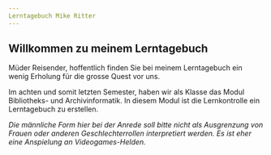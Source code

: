 ```yaml
---
Lerntagebuch Mike Ritter
---
```


## Willkommen zu meinem Lerntagebuch

Müder Reisender, hoffentlich finden Sie bei meinem Lerntagebuch ein wenig Erholung für die grosse Quest vor uns.

Im achten und somit letzten Semester, haben wir als Klasse das Modul Bibliotheks- und Archivinformatik. In diesem Modul ist die Lernkontrolle ein Lerntagebuch zu erstellen.

_Die männliche Form hier bei der Anrede soll bitte nicht als Ausgrenzung von Frauen oder anderen Geschlechterrollen interpretiert werden. Es ist eher eine Anspielung an Videogames-Helden._
